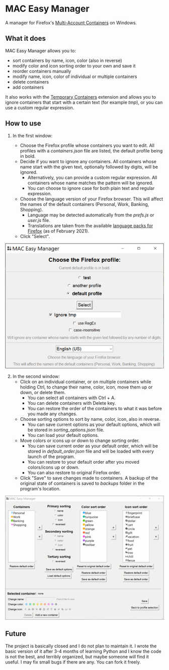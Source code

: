# MAC Easy Manager

A manager for Firefox's [Multi-Account Containers](https://addons.mozilla.org/en-US/firefox/addon/multi-account-containers/) on Windows.

## What it does

MAC Easy Manager allows you to:

- sort containers by name, icon, color (also in reverse)
- modify color and icon sorting order to your own and save it
- reorder containers manually
- modify name, icon, color of individual or multiple containers
- delete containers
- add containers

It also works with the [Temporary Containers](https://addons.mozilla.org/en-US/firefox/addon/temporary-containers/) extension and allows you to ignore containers that start with a certain text (for example _tmp_), or you can use a custom regular expression.

## How to use

1. In the first window:

   - Choose the Firefox profile whose containers you want to edit. All profiles with a _containers.json_ file are listed, the default profile being in bold.
   - Decide if you want to ignore any containers. All containers whose name start with the given text, optionally followed by digits, will be ignored.
     - Alternatively, you can provide a custom regular expression. All containers whose name matches the pattern will be ignored.
     - You can choose to ignore case for both plain text and regular expression.
   - Choose the language version of your Firefox browser. This will affect the names of the default containers (Personal, Work, Banking, Shopping).
     - Language may be detected automatically from the _prefs.js_ or _user.js_ file.
     - Translations are taken from the available [language packs for Firefox](https://addons.mozilla.org/en-US/firefox/language-tools/) (as of February 2021).
   - Click "Select".

![profile-select-window](screenshots/profile-selection-window.png)

2. In the second window:
   - Click on an individual container, or on multiple containers while holding Ctrl, to change their name, color, icon, move them up or down, or delete them.
     - You can select all containers with Ctrl + A.
     - You can delete containers with Delete key.
     - You can restore the order of the containers to what it was before you made any changes.
   - Choose sorting options to sort by name, color, icon, also in reverse.
     - You can save current options as your default options, which will be stored in _sorting_options.json_ file.
     - You can load your default options.
   - Move colors or icons up or down to change sorting order.
     - You can save current order as your default order, which will be stored in _default_order.json_ file and will be loaded with every launch of the program.
     - You can restore to your default order after you moved colors/icons up or down.
     - You can also restore to original Firefox order.
   - Click "Save" to save changes made to containers. A backup of the original state of containers is saved to _backups_ folder in the program's location.

![main-window](screenshots/main-window.gif)

## Future

The project is basically closed and I do not plan to maintain it. I wrote the basic version of it after 3-4 months of learning Python and I know the code is not the best, and terribly organized, but maybe someone will find it useful. I may fix small bugs if there are any. You can fork it freely.
